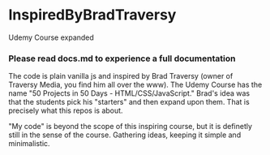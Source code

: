 # InspiredByBradTraversy
Udemy Course expanded

### Please read docs.md to experience a full documentation
The code is plain vanilla js and inspired by Brad Traversy (owner of Traversy Media, you find him all over the www). The Udemy Course has the name "50 Projects in 50 Days - HTML/CSS/JavaScript."  Brad's idea was that the students pick his "starters" and then expand upon them. That is precisely what this repos is about.

"My code" is beyond the scope of this inspiring course, but it is definetly still in the sense of the course. Gathering ideas, keeping it simple and minimalistic.

